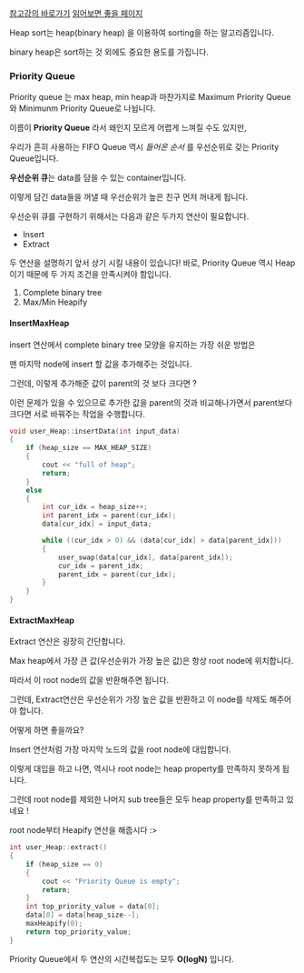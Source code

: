 [참고강의 바로가기](https://bit.ly/2EgSX0G)
[읽어보면 좋을 페이지](https://bit.ly/2VVpuUY)

Heap sort는 heap(binary heap) 을 이용하여 sorting을 하는 알고리즘입니다. 

binary heap은 sort하는 것 외에도 중요한 용도를 가집니다. 

### Priority Queue  
Priority queue 는 max heap, min heap과 마찬가지로 Maximum Priority Queue 와 Minimunm Priority Queue로 나뉩니다.

이름이 **Priority Queue** 라서 왜인지 모르게 어렵게 느껴질 수도 있지만, 

우리가 흔히 사용하는 FIFO Queue 역시 *들어온 순서* 를 우선순위로 갖는 Priority Queue입니다.

**우선순위 큐**는 data를 담을 수 있는 container입니다. 

이렇게 담긴 data들을 꺼낼 때 우선순위가 높은 친구 먼저 꺼내게 됩니다. 

우선순위 큐를 구현하기 위해서는 다음과 같은 두가지 연산이 필요합니다.  
- Insert 
- Extract 

두 연산을 설명하기 앞서 상기 시킬 내용이 있습니다!
바로, Priority Queue 역시 Heap이기 때문에 두 가지 조건을 만족시켜야 함입니다.
1. Complete binary tree
2. Max/Min Heapify

#### InsertMaxHeap
insert 연산에서 complete binary tree 모양을 유지하는 가장 쉬운 방법은 

맨 마지막 node에 insert 할 값을 추가해주는 것입니다. 

그런데, 이렇게 추가해준 값이 parent의 것 보다 크다면 ? 

이런 문제가 있을 수 있으므로 추가한 값을 parent의 것과 비교해나가면서 parent보다 크다면 서로 바꿔주는 작업을 수행합니다.

```cpp
void user_Heap::insertData(int input_data)
{
	if (heap_size == MAX_HEAP_SIZE)
	{
		cout << "full of heap";
		return;
	}
	else
	{
		int cur_idx = heap_size++;
		int parent_idx = parent(cur_idx);
		data[cur_idx] = input_data;

		while ((cur_idx > 0) && (data[cur_idx] > data[parent_idx]))
		{
			user_swap(data[cur_idx], data[parent_idx]);
			cur_idx = parent_idx;
			parent_idx = parent(cur_idx);
		}
	}
}
```

#### ExtractMaxHeap
Extract 연산은 굉장히 간단합니다. 

Max heap에서 가장 큰 값(우선순위가 가장 높은 값)은 항상 root node에 위치합니다. 

따라서 이 root node의 값을 반환해주면 됩니다. 

그런데, Extract연산은 우선순위가 가장 높은 값을 반환하고 이 node를 삭제도 해주어야 합니다.

어떻게 하면 좋을까요?

Insert 연산처럼 가장 마지막 노드의 값을 root node에 대입합니다. 

이렇게 대입을 하고 나면, 역시나 root node는 heap property를 만족하지 못하게 됩니다. 

그런데 root node를 제외한 나머지 sub tree들은 모두 heap property를 만족하고 있네요 ! 

root node부터 Heapify 연산을 해줍시다 :>

```cpp
int user_Heap::extract()
{
	if (heap_size == 0)
	{
		cout << "Priority Queue is empty";
		return;
	}
	int top_priority_value = data[0];
	data[0] = data[heap_size--];
	maxHeapify(0);
	return top_priority_value;
}
```
  
Priority Queue에서 두 연산의 시간복잡도는 모두 **O(logN)** 입니다.
